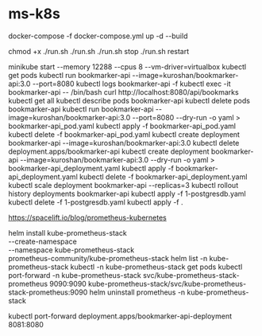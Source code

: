# ms-k8s

docker-compose -f docker-compose.yml up -d --build

chmod +x ./run.sh
./run.sh
./run.sh stop
./run.sh restart

minikube start --memory 12288 --cpus 8 --vm-driver=virtualbox
kubectl get pods
kubectl run bookmarker-api --image=kuroshan/bookmarker-api:3.0 --port=8080
kubectl logs bookmarker-api -f
kubectl exec -it bookmarker-api -- /bin/bash
curl http://localhost:8080/api/bookmarks
kubectl get all
kubectl describe pods bookmarker-api
kubectl delete pods bookmarker-api
kubectl run bookmarker-api --image=kuroshan/bookmarker-api:3.0 --port=8080 --dry-run -o yaml > bookmarker-api_pod.yaml
kubectl apply -f bookmarker-api_pod.yaml
kubectl delete -f bookmarker-api_pod.yaml
kubectl create deployment bookmarker-api --image=kuroshan/bookmarker-api:3.0
kubectl delete deployment.apps/bookmarker-api
kubectl create deployment bookmarker-api --image=kuroshan/bookmarker-api:3.0 --dry-run -o yaml > bookmarker-api_deployment.yaml
kubectl apply -f bookmarker-api_deployment.yaml
kubectl delete -f bookmarker-api_deployment.yaml
kubectl scale deployment bookmarker-api --replicas=3
kubectl rollout history deployments bookmarker-api
kubectl apply -f 1-postgresdb.yaml
kubectl delete -f 1-postgresdb.yaml
kubectl apply -f .


https://spacelift.io/blog/prometheus-kubernetes

helm install kube-prometheus-stack \
  --create-namespace \
  --namespace kube-prometheus-stack \
  prometheus-community/kube-prometheus-stack
helm list -n kube-prometheus-stack
kubectl -n kube-prometheus-stack get pods
kubectl port-forward -n kube-prometheus-stack svc/kube-prometheus-stack-prometheus 9090:9090
kube-prometheus-stack/svc/kube-prometheus-stack-prometheus:9090
helm uninstall prometheus -n kube-prometheus-stack

kubectl port-forward deployment.apps/bookmarker-api-deployment 8081:8080